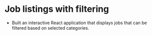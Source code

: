 # Job listings with filtering

- Built an interactive React application that displays jobs that can be filtered based on selected categories.
